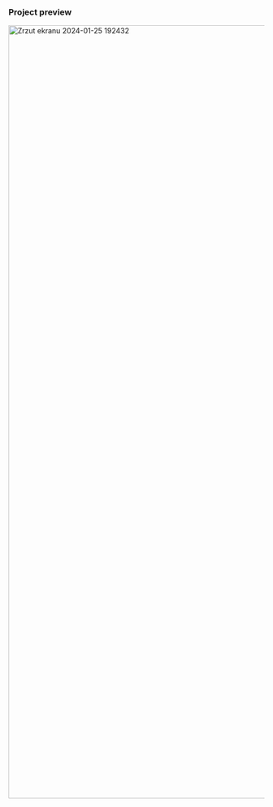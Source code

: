 ### Project preview

<img width="1522" alt="Zrzut ekranu 2024-01-25 192432" src="https://github.com/SimonLaskowksy/portfolio/assets/79855791/27568b96-1651-479c-a907-d3b374f404bc">
